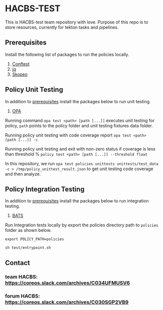 # HACBS-TEST
This is HACBS-test team repository with love.
Purpose of this repo is to store resources, currently for tekton tasks and pipelines.

## Prerequisites

Install the following list of packages to run the policies locally.

  1. [Conftest](https://www.conftest.dev/install/)
  2. [jq](https://snapcraft.io/jq)
  3. [Skopeo](https://github.com/containers/skopeo/blob/main/install.md) 

## Policy Unit Testing

In addition to [prerequisites](https://github.com/redhat-appstudio/hacbs-test#prerequisites) install the packages below to run unit testing.

  1. [OPA](https://www.openpolicyagent.org/docs/latest/#running-opa)

Running command `opa test <path> [path [...]]` executes unit testing for policy, `path` points to the policy folder and unit testing fixtures data folder.

Running policy unit testing with code coverage report `opa test <path> [path [...]] -c`

Running policy unit testing and exit with non-zero status if coverage is less than threshold % `policy test <path> [path [...]] --threshold float`

In this repository, we run `opa test policies unittests unittests/test_data -c > /tmp/policy_unittest_result.json` to get unit testing code coverage and then analyze.

## Policy Integration Testing

In addition to [prerequisites](https://github.com/redhat-appstudio/hacbs-test#prerequisites) install the packages below to run integration testing.

  1. [BATS](https://github.com/bats-core/bats-core/releases)

Run Integration tests locally by export the policies directory path to `policies` folder as shown below.

`export POLICY_PATH=policies`

`sh test/entrypoint.sh`

## Contact

### team HACBS: https://coreos.slack.com/archives/C034UFMUSV6
### forum HACBS: https://coreos.slack.com/archives/C030SGP2VB9
